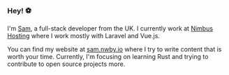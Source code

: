 ### Hey! :soccer:

I'm [Sam](https://twitter.com/SamNewby_), a full-stack developer from the UK. I currently work at [Nimbus Hosting](https://nimbushosting.co.uk) where I work mostly with Laravel and Vue.js.

You can find my website at [sam.nwby.io](https://sam.nwby.io) where I try to write content that is worth your time. Currently, I'm focusing on learning Rust and trying to contribute to open source projects more.

